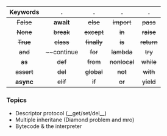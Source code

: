 Keywords  | .        | .         | .          | . 
:--------:|:--------:|:---------:|:----------:|:-----:
~~False~~ |**await** |~~else~~   |~~import~~  |~~pass~~
~~None~~  |~~break~~ |~~except~~ |~~in~~      |~~raise~~
~~True~~  |~~class~~ |~~finally~~|~~is~~      |~~return~~
~~and~~   |~~continue|~~for~~    |~~lambda~~  |~~try~~
~~as~~    |~~def~~   |~~from~~   |~~nonlocal~~|~~while~~
~~assert~~|~~del~~   |~~global~~ |~~not~~     |~~with~~
**async** |~~elif~~  |~~if~~     |~~or~~      |~~yield~~

### Topics

* Descriptor protocol (\_\_get/set/del\_\_)
* Multiple inheritane (Diamond problem and mro)
* Bytecode & the interpreter

